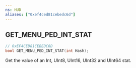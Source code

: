 ```yaml
---
ns: HUD
aliases: ["0xef4ced81cebedc6d"]
---
```

## GET_MENU_PED_INT_STAT

```c
// 0xEF4CED81CEBEDC6D
bool GET_MENU_PED_INT_STAT(int Hash);
```

Get the value of an Int, UInt8, UInt16, UInt32 and UInt64 stat.


